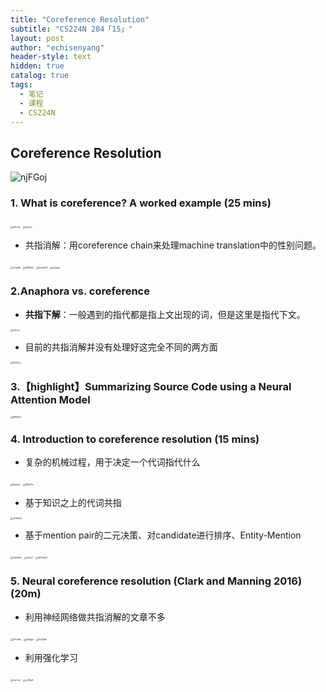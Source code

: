 ```yaml
---
title: "Coreference Resolution"
subtitle: "CS224N 284「15」"
layout: post
author: "echisenyang"
header-style: text
hidden: true
catalog: true
tags:
  - 笔记
  - 课程
  - CS224N
---
```




## Coreference Resolution

![njFGoj](https://gitee.com/echisenyang/GiteeForUpicUse/raw/master/uPic/njFGoj.png)

### 1. What is coreference? A worked example (25 mins)

<img src="https://gitee.com/echisenyang/GiteeForUpicUse/raw/master/uPic/dVLid2.png" alt="dVLid2" style="zoom:25%;" />

<img src="https://gitee.com/echisenyang/GiteeForUpicUse/raw/master/uPic/XyjvSv.png" alt="XyjvSv" style="zoom:25%;" />

- 共指消解：用coreference chain来处理machine translation中的性别问题。

<img src="https://gitee.com/echisenyang/GiteeForUpicUse/raw/master/uPic/VUqiRb.png" alt="VUqiRb" style="zoom:25%;" />

<img src="https://gitee.com/echisenyang/GiteeForUpicUse/raw/master/uPic/8MViSz.png" alt="8MViSz" style="zoom:25%;" />

<img src="https://gitee.com/echisenyang/GiteeForUpicUse/raw/master/uPic/5m4gY6.png" alt="5m4gY6" style="zoom:25%;" />

<img src="https://gitee.com/echisenyang/GiteeForUpicUse/raw/master/uPic/ayQqui.png" alt="ayQqui" style="zoom:25%;" />

### 2.Anaphora vs. coreference

- **共指下解**：一般遇到的指代都是指上文出现的词，但是这里是指代下文。

<img src="https://gitee.com/echisenyang/GiteeForUpicUse/raw/master/uPic/IxZLkv.png" alt="IxZLkv" style="zoom:25%;" />

- 目前的共指消解并没有处理好这完全不同的两方面

<img src="https://gitee.com/echisenyang/GiteeForUpicUse/raw/master/uPic/54JEFy.png" alt="54JEFy" style="zoom:25%;" />

### 3.【highlight】Summarizing Source Code using a Neural Attention Model

<img src="https://gitee.com/echisenyang/GiteeForUpicUse/raw/master/uPic/8BHDj9.png" alt="8BHDj9" style="zoom:25%;" />

### 4. Introduction to coreference resolution (15 mins)

- 复杂的机械过程，用于决定一个代词指代什么

<img src="https://gitee.com/echisenyang/GiteeForUpicUse/raw/master/uPic/KqqseJ.png" alt="KqqseJ" style="zoom:25%;" />

<img src="https://gitee.com/echisenyang/GiteeForUpicUse/raw/master/uPic/RBaT5z.png" alt="RBaT5z" style="zoom:25%;" />

- 基于知识之上的代词共指

<img src="https://gitee.com/echisenyang/GiteeForUpicUse/raw/master/uPic/vD4sDQ.png" alt="vD4sDQ" style="zoom:25%;" />

- 基于mention pair的二元决策、对candidate进行排序、Entity-Mention

<img src="https://gitee.com/echisenyang/GiteeForUpicUse/raw/master/uPic/0QvHbh.png" alt="0QvHbh" style="zoom:25%;" />

<img src="https://gitee.com/echisenyang/GiteeForUpicUse/raw/master/uPic/JPJik7.png" alt="JPJik7" style="zoom:25%;" />

<img src="https://gitee.com/echisenyang/GiteeForUpicUse/raw/master/uPic/MFXqOD.png" alt="MFXqOD" style="zoom:25%;" />

### 5. Neural coreference resolution (Clark and Manning 2016) (20m)

- 利用神经网络做共指消解的文章不多

<img src="https://gitee.com/echisenyang/GiteeForUpicUse/raw/master/uPic/DYvU8t.png" alt="DYvU8t" style="zoom:25%;" />

<img src="https://gitee.com/echisenyang/GiteeForUpicUse/raw/master/uPic/z3Kg0n.png" alt="z3Kg0n" style="zoom:25%;" />

<img src="https://gitee.com/echisenyang/GiteeForUpicUse/raw/master/uPic/fIU53M.png" alt="fIU53M" style="zoom:25%;" />

- 利用强化学习

<img src="https://gitee.com/echisenyang/GiteeForUpicUse/raw/master/uPic/0oLYsZ.png" alt="0oLYsZ" style="zoom:25%;" />

<img src="https://gitee.com/echisenyang/GiteeForUpicUse/raw/master/uPic/oGPstR.png" alt="oGPstR" style="zoom:25%;" />


